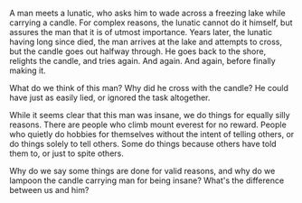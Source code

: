 A man meets a lunatic, who asks him to wade across a freezing lake while carrying a candle. For complex reasons, the lunatic cannot do it himself, but assures the man that it is of utmost importance. Years later, the lunatic having long since died, the man arrives at the lake and attempts to cross, but the candle goes out halfway through. He goes back to the shore, relights the candle, and tries again. And again. And again, before finally making it.

What do we think of this man? Why did he cross with the candle? He could have just as easily lied, or ignored the task altogether. 

While it seems clear that this man was insane, we do things for equally silly reasons. There are people who climb mount everest for no reward. People who quietly do hobbies for themselves without the intent of telling others, or do things solely to tell others. Some do things because others have told them to, or just to spite others.

Why do we say some things are done for valid reasons, and why do we lampoon the candle carrying man for being insane? What's the difference between us and him?
